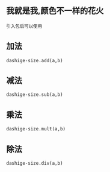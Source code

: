 ## 我就是我,颜色不一样的花火
    引入包后可以使用
##    加法
    dashige-size.add(a,b)
##    减法
    dashige-size.sub(a,b)
##    乘法
    dashige-size.mult(a,b)
##    除法
    dashige-size.div(a,b)
